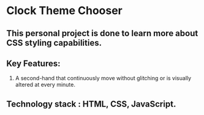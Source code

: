 # Clock Theme Chooser

## This personal project is done to learn more about CSS styling capabilities.

## Key Features:
1. A second-hand that continuously move without glitching or is visually altered at every minute.

## Technology stack : HTML, CSS, JavaScript.